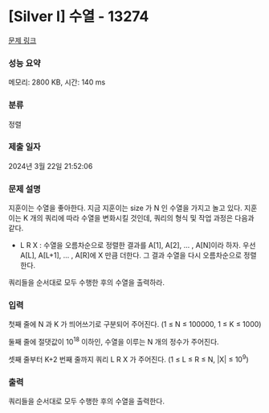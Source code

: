 # [Silver I] 수열 - 13274 

[문제 링크](https://www.acmicpc.net/problem/13274) 

### 성능 요약

메모리: 2800 KB, 시간: 140 ms

### 분류

정렬

### 제출 일자

2024년 3월 22일 21:52:06

### 문제 설명

<p>지훈이는 수열을 좋아한다. 지금 지훈이는 size 가 N 인 수열을 가지고 놀고 있다. 지훈이는 K 개의 쿼리에 따라 수열을 변화시킬 것인데, 쿼리의 형식 및 작업 과정은 다음과 같다.</p>

<ul>
	<li>L R X : 수열을 오름차순으로 정렬한 결과를 A[1], A[2], … , A[N]이라 하자. 우선 A[L], A[L+1], … , A[R]에 X 만큼 더한다. 그 결과 수열을 다시 오름차순으로 정렬한다.</li>
</ul>

<p>쿼리들을 순서대로 모두 수행한 후의 수열을 출력하라.</p>

### 입력 

 <p>첫째 줄에 N 과 K 가 띄어쓰기로 구분되어 주어진다. (1 ≤ N ≤ 100000, 1 ≤ K ≤ 1000)</p>

<p>둘째 줄에 절댓값이 10<sup>18</sup> 이하인, 수열을 이루는 N 개의 정수가 주어진다.</p>

<p>셋째 줄부터 K+2 번째 줄까지 쿼리 L R X 가 주어진다. (1 ≤ L ≤ R ≤ N, |X| ≤ 10<sup>9</sup>)</p>

### 출력 

 <p>쿼리들을 순서대로 모두 수행한 후의 수열을 출력한다.</p>


